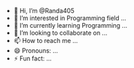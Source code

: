 - 👋 Hi, I’m @Randa405
- 👀 I’m interested in Programming field ...
- 🌱 I’m currently learning Programming ...
- 💞️ I’m looking to collaborate on ...
- 📫 How to reach me ...
- 😄 Pronouns: ...
- ⚡ Fun fact: ...

<!---
Randa405/Randa405 is a ✨ special ✨ repository because its `README.md` (this file) appears on your GitHub profile.
You can click the Preview link to take a look at your changes.
--->
